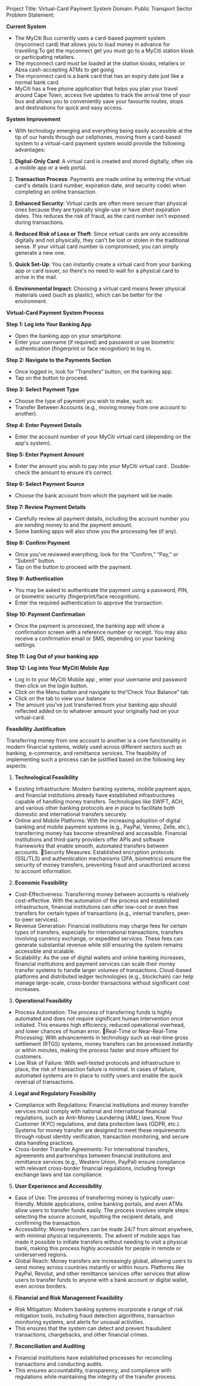 Project Title: Virtual-Card Payment System
Domain: Public Transport Sector
Problem Statement:

**Current System**
- The MyCiti Bus currently uses a card-based payment system (myconnect card) that allows you to load money in advance for travelling.To get the myconnect get you must go to a MyCiti station kiosk or participating retailers.
- The myconnect card must be loaded at the station kiosks, retailers or Absa cash-accepting ATMs to get going
- The myconnect card is a bank card that has an expiry date just like a normal bank card.
- MyCiti has a free phone application that helps you plan your travel around Cape Town, access live updates to track the arrival time of your bus and allows you to conveniently save your favourite routes, stops and destinations for quick and easy access.


**System Improvement**
- With technology emerging and everything being easily accessible at the tip of our hands through our cellphones, moving from a card-based system to a virtual-card payment system would provide the following advantages:

1. **Digital-Only Card**: A virtual card is created and stored digitally, often via a mobile app or a web portal.

2. **Transaction Process**: Payments are made online by entering the virtual card's details (card number, expiration date, and security code) when completing an online transaction.

3. **Enhanced Security**: Virtual cards are often more secure than physical ones because they are typically single-use or have short expiration dates. This reduces the risk of fraud, as the card number isn't exposed during transactions.

4. **Reduced Risk of Loss or Theft**: Since virtual cards are only accessible digitally and not physically, they can't be lost or stolen in the traditional sense. If your virtual card number is compromised, you can simply generate a new one.

5. **Quick Set-Up**: You can instantly create a virtual card from your banking app or card issuer, so there's no need to wait for a physical card to arrive in the mail.

6. **Environmental Impact**: Choosing a virtual card means fewer physical materials used (such as plastic), which can be better for the environment.


**Virtual-Card Payment System Process**

**Step 1: Log into Your Banking App**
- Open the banking app on your smartphone.
- Enter your username (if required) and password or use biometric authentication (fingerprint or face recognition) to log in.
  
**Step 2: Navigate to the Payments Section**
- Once logged in, look for “Transfers” button, on the banking app.
- Tap on the button to proceed.
  
**Step 3: Select Payment Type**
- Choose the type of payment you wish to make, such as:
- Transfer Between Accounts (e.g., moving money from one account to another).
  
**Step 4: Enter Payment Details**
- Enter the account number of your MyCiti virtual card   (depending on the app's system).
  
**Step 5: Enter Payment Amount**
- Enter the amount you wish to pay into your MyCiti virtual card . Double-check the amount to ensure it’s correct.
  
**Step 6: Select Payment Source**
- Choose the bank account from which the payment will be made.
  
**Step 7: Review Payment Details**
- Carefully review all payment details, including the account number you are sending money to and the payment amount.
- Some banking apps will also show you the processing fee (if any).
  
**Step 8: Confirm Payment**
- Once you've reviewed everything, look for the “Confirm,” “Pay,” or “Submit” button.
- Tap on the button to proceed with the payment.
  
**Step 9: Authentication**
-  You may be asked to authenticate the payment using a password, PIN, or biometric security (fingerprint/face recognition).
 - Enter the required authentication to approve the transaction.
   
**Step 10: Payment Confirmation**
- Once the payment is processed, the banking app will show a confirmation screen with a reference number or receipt. You may also receive a confirmation email or SMS, depending on your banking settings.

**Step 11: Log Out of your banking app**

**Step 12: Log into Your MyCiti Mobile App**
- Log in to your MyCiti Mobile app , enter your username and password then click on the login button.
- Click on the Menu button and navigate to the“Check Your Balance” tab
- Click on the tab to view your balance 
- The amount you’ve just transferred from your banking app should reflected added on to whatever amount your originally had on your virtual-card.




**Feasibility Justification**

Transferring money from one account to another is a core functionality in modern financial systems, widely used across different sectors such as banking, e-commerce, and remittance services. The feasibility of implementing such a process can be justified based on the following key aspects:

1. **Technological Feasibility**
- Existing Infrastructure: Modern banking systems, mobile payment apps, and financial institutions already have established infrastructures capable of handling money transfers. Technologies like SWIFT, ACH, and various other banking protocols are in place to facilitate both domestic and international transfers securely.
- Online and Mobile Platforms: With the increasing adoption of digital banking and mobile payment systems (e.g., PayPal, Venmo, Zelle, etc.), transferring money has become streamlined and accessible. Financial institutions and third-party providers offer APIs and software frameworks that enable smooth, automated transfers between accounts.
Security Measures: Established encryption protocols (SSL/TLS) and authentication mechanisms (2FA, biometrics) ensure the security of money transfers, preventing fraud and unauthorized access to account information.

2. **Economic Feasibility**
- Cost-Effectiveness: Transferring money between accounts is relatively cost-effective. With the automation of the process and established infrastructure, financial institutions can offer low-cost or even free transfers for certain types of transactions (e.g., internal transfers, peer-to-peer services).
- Revenue Generation: Financial institutions may charge fees for certain types of transfers, especially for international transactions, transfers involving currency exchange, or expedited services. These fees can generate substantial revenue while still ensuring the system remains accessible and scalable.
- Scalability: As the use of digital wallets and online banking increases, financial institutions and payment services can scale their money transfer systems to handle larger volumes of transactions. Cloud-based platforms and distributed ledger technologies (e.g., blockchain) can help manage large-scale, cross-border transactions without significant cost increases.

3. **Operational Feasibility**
- Process Automation: The process of transferring funds is highly automated and does not require significant human intervention once initiated. This ensures high efficiency, reduced operational overhead, and lower chances of human error.
Real-Time or Near-Real-Time Processing: With advancements in technology such as real-time gross settlement (RTGS) systems, money transfers can be processed instantly or within minutes, making the process faster and more efficient for customers.
- Low Risk of Failure: With well-tested protocols and infrastructure in place, the risk of transaction failure is minimal. In cases of failure, automated systems are in place to notify users and enable the quick reversal of transactions.

4. **Legal and Regulatory Feasibility**
- Compliance with Regulations: Financial institutions and money transfer services must comply with national and international financial regulations, such as Anti-Money Laundering (AML) laws, Know Your Customer (KYC) regulations, and data protection laws (GDPR, etc.). Systems for money transfer are designed to meet these requirements through robust identity verification, transaction monitoring, and secure data handling practices.
- Cross-border Transfer Agreements: For international transfers, agreements and partnerships between financial institutions and remittance services (e.g., Western Union, PayPal) ensure compliance with relevant cross-border financial regulations, including foreign exchange laws and tax compliance.

5. **User Experience and Accessibility**
- Ease of Use: The process of transferring money is typically user-friendly. Mobile applications, online banking portals, and even ATMs allow users to transfer funds easily. The process involves simple steps: selecting the source account, inputting the recipient details, and confirming the transaction.
- Accessibility: Money transfers can be made 24/7 from almost anywhere, with minimal physical requirements. The advent of mobile apps has made it possible to initiate transfers without needing to visit a physical bank, making this process highly accessible for people in remote or underserved regions.
- Global Reach: Money transfers are increasingly global, allowing users to send money across countries instantly or within hours. Platforms like PayPal, Revolut, and other remittance services offer services that allow users to transfer funds to anyone with a bank account or digital wallet, even across borders.

6. **Financial and Risk Management Feasibility**
- Risk Mitigation: Modern banking systems incorporate a range of risk mitigation tools, including fraud detection algorithms, transaction monitoring systems, and alerts for unusual activities.
- This ensures that the system can detect and prevent fraudulent transactions, chargebacks, and other financial crimes.
  
7. **Reconciliation and Auditing**
- Financial institutions have established processes for reconciling transactions and conducting audits.
- This ensures accountability, transparency, and compliance with regulations while maintaining the integrity of the transfer process.
